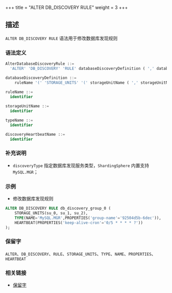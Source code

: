 +++
title = "ALTER DB_DISCOVERY RULE"
weight = 3
+++

## 描述

`ALTER DB_DISCOVERY RULE` 语法用于修改数据库发现规则

### 语法定义

```sql
AlterDatabaseDiscoveryRule ::=
  'ALTER' 'DB_DISCOVERY' 'RULE' databaseDiscoveryDefinition ( ',' databaseDiscoveryDefinition)*

databaseDiscoveryDefinition ::=
    ruleName '(' 'STORAGE_UNITS' '(' storageUnitName ( ',' storageUnitName )* ')' ',' 'TYPE' '(' 'NAME' '=' typeName ( ',' 'PROPERTIES' 'key' '=' 'value' ( ',' 'key' '=' 'value' )* )? ',' 'HEARTBEAT' '(' 'key' '=' 'value' ( ',' 'key' '=' 'value' )* ')' ')' 
        
ruleName ::=
  identifier

storageUnitName ::=
  identifier

typeName ::=
  identifier

discoveryHeartbeatName ::=
  identifier
```

### 补充说明

- `discoveryType` 指定数据库发现服务类型，`ShardingSphere` 内置支持 `MySQL.MGR`；

### 示例

- 修改数据库发现规则

```sql
ALTER DB_DISCOVERY RULE db_discovery_group_0 (
    STORAGE_UNITS(su_0, su_1, su_2),
    TYPE(NAME='MySQL.MGR',PROPERTIES('group-name'='92504d5b-6dec')),
    HEARTBEAT(PROPERTIES('keep-alive-cron'='0/5 * * * * ?'))
);
```

### 保留字

`ALTER`、`DB_DISCOVERY`、`RULE`、`STORAGE_UNITS`、`TYPE`、`NAME`、`PROPERTIES`、`HEARTBEAT`

### 相关链接

- [保留字](/cn/reference/distsql/syntax/reserved-word/)
